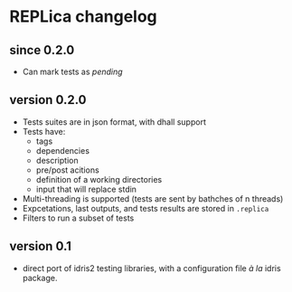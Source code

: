 # REPLica changelog

## since 0.2.0

- Can mark tests as _pending_

## version 0.2.0

- Tests suites are in json format, with dhall support
- Tests have:
    * tags
    * dependencies
    * description
    * pre/post acitions
    * definition of a working directories
    * input that will replace stdin
- Multi-threading is supported (tests are sent by bathches of n threads)
- Expcetations, last outputs, and tests results are stored in `.replica`
- Filters to run a subset of tests

## version 0.1

- direct port of idris2 testing libraries, with a configuration file _à la_ idris package.
